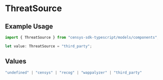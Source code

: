 # ThreatSource

## Example Usage

```typescript
import { ThreatSource } from "censys-sdk-typescript/models/components";

let value: ThreatSource = "third_party";
```

## Values

```typescript
"undefined" | "censys" | "recog" | "wappalyzer" | "third_party"
```
